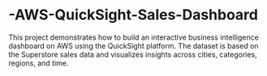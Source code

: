 # -AWS-QuickSight-Sales-Dashboard
This project demonstrates how to build an interactive business intelligence dashboard on AWS using the QuickSight platform. The dataset is based on the Superstore sales data and visualizes insights across cities, categories, regions, and time.
